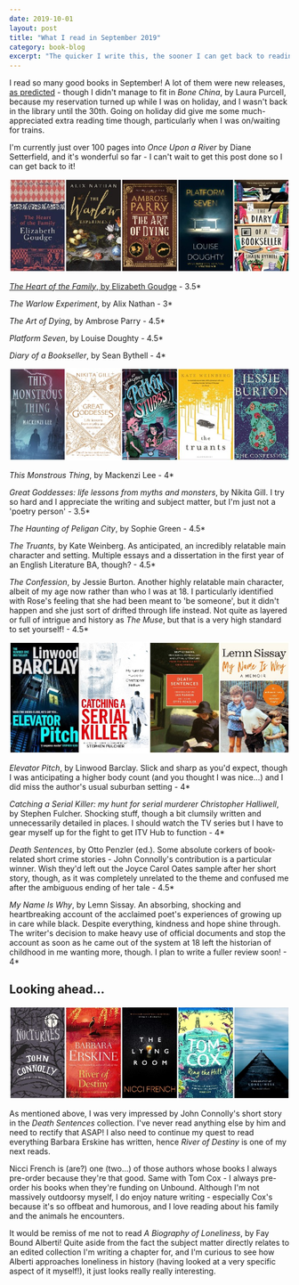 ```yaml
---
date: 2019-10-01
layout: post
title: "What I read in September 2019"
category: book-blog
excerpt: "The quicker I write this, the sooner I can get back to reading."
---
```


I read so many good books in September! A lot of them were new releases, [as predicted](/book-blog/2019/09/03/what-i-read-in-august-2019) - though I didn't manage to fit in <cite>Bone China</cite>, by Laura Purcell, because my reservation turned up while I was on holiday, and I wasn't back in the library until the 30th. Going on holiday did give me some much-appreciated extra reading time though, particularly when I was on/waiting for trains.

I'm currently just over 100 pages into <cite>Once Upon a River</cite> by Diane Setterfield, and it's wonderful so far - I can't wait to get this post done so I can get back to it!

![The Heart of the Family, The Warlow Experiment, The Art of Dying, Platform Seven, Diary of a Bookseller](/images/september-collage-1.jpg)

[<cite>The Heart of the Family</cite>, by Elizabeth Goudge](/book-blog/2019/09/08/the-eliot-chronicles-by-elizabeth-goudge) - 3.5*

<cite>The Warlow Experiment</cite>, by Alix Nathan - 3*

<cite>The Art of Dying</cite>, by Ambrose Parry - 4.5*

<cite>Platform Seven</cite>, by Louise Doughty - 4.5*

<cite>Diary of a Bookseller</cite>, by Sean Bythell - 4*

![This Monstrous Thing, Great Goddesses, The Haunting of Peligan City, The Truants, The Confession](/images/september-collage-2.jpg)

<cite>This Monstrous Thing</cite>, by Mackenzi Lee - 4*

<cite>Great Goddesses: life lessons from myths and monsters</cite>, by Nikita Gill. I try so hard and I appreciate the writing and subject matter, but I'm just not a 'poetry person' - 3.5*

<cite>The Haunting of Peligan City</cite>, by Sophie Green - 4.5*

<cite>The Truants</cite>, by Kate Weinberg. As anticipated, an incredibly relatable main character and setting. Multiple essays and a dissertation in the first year of an English Literature BA, though? - 4.5*

<cite>The Confession</cite>, by Jessie Burton. Another highly relatable main character, albeit of my age now rather than who I was at 18. I particularly identified with Rose's feeling that she had been meant to 'be someone', but it didn't happen and she just sort of drifted through life instead. Not quite as layered or full of intrigue and history as <cite>The Muse</cite>, but that is a very high standard to set yourself! - 4.5*

![Elevator Pitch, Catching a Serial Killer, Death Sentences, My Name Is Why](/images/september-collage-3.jpg)

<cite>Elevator Pitch</cite>, by Linwood Barclay. Slick and sharp as you'd expect, though I was anticipating a higher body count (and you thought I was nice...) and I did miss the author's usual suburban setting - 4*

<cite>Catching a Serial Killer: my hunt for serial murderer Christopher Halliwell</cite>, by Stephen Fulcher. Shocking stuff, though a bit clumsily written and unnecessarily detailed in places. I should watch the TV series but I have to gear myself up for the fight to get ITV Hub to function - 4*

<cite>Death Sentences</cite>, by Otto Penzler (ed.). Some absolute corkers of book-related short crime stories - John Connolly's contribution is a particular winner. Wish they'd left out the Joyce Carol Oates sample after her short story, though, as it was completely unrelated to the theme and confused me after the ambiguous ending of her tale - 4.5*

<cite>My Name Is Why</cite>, by Lemn Sissay. An absorbing, shocking and heartbreaking account of the acclaimed poet's experiences of growing up in care while black. Despite everything, kindness and hope shine through. The writer's decision to make heavy use of official documents and stop the account as soon as he came out of the system at 18 left the historian of childhood in me wanting more, though. I plan to write a fuller review soon! - 4*

## Looking ahead...

![Nocturnes, River of Destiny, The Lying Room, Ring the Hill, A Biography of Loneliness](/images/september-collage-4.jpg)

As mentioned above, I was very impressed by John Connolly's short story in the <cite>Death Sentences</cite> collection. I've never read anything else by him and need to rectify that ASAP! I also need to continue my quest to read everything Barbara Erskine has written, hence <cite>River of Destiny</cite> is one of my next reads.

Nicci French is (are?) one (two...) of those authors whose books I always pre-order because they're that good. Same with Tom Cox - I always pre-order his books when they're funding on Unbound. Although I'm not massively outdoorsy myself, I do enjoy nature writing - especially Cox's because it's so offbeat and humorous, and I love reading about his family and the animals he encounters.

It would be remiss of me not to read <cite>A Biography of Loneliness</cite>, by Fay Bound Alberti! Quite aside from the fact the subject matter directly relates to an edited collection I'm writing a chapter for, and I'm curious to see how Alberti approaches loneliness in history (having looked at a very specific aspect of it myself!), it just looks really really interesting.
